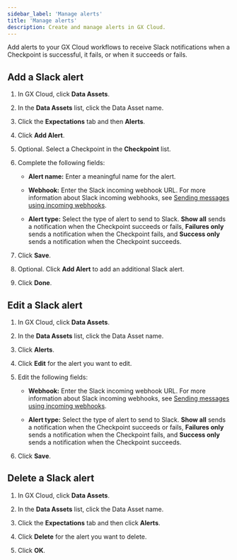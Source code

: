 ```yaml
---
sidebar_label: 'Manage alerts'
title: 'Manage alerts'
description: Create and manage alerts in GX Cloud.
---
```


Add alerts to your GX Cloud workflows to receive Slack notifications when a Checkpoint is successful, it fails, or when it succeeds or fails.

## Add a Slack alert

1. In GX Cloud, click **Data Assets**.

2. In the **Data Assets** list, click the Data Asset name.

3. Click the **Expectations** tab and then **Alerts**.

4. Click **Add Alert**.

5. Optional. Select a Checkpoint in the **Checkpoint** list.

6. Complete the following fields:

    - **Alert name:** Enter a meaningful name for the alert.

    - **Webhook:** Enter the Slack incoming webhook URL. For more information about Slack incoming webhooks, see [Sending messages using incoming webhooks](https://api.slack.com/messaging/webhooks).

    - **Alert type:** Select the type of alert to send to Slack. **Show all** sends a notification when the Checkpoint succeeds or fails, **Failures only** sends a notification when the Checkpoint fails, and **Success only** sends a notification when the Checkpoint succeeds. 

7. Click **Save**.

8. Optional. Click **Add Alert** to add an additional Slack alert.

9. Click **Done**.

## Edit a Slack alert

1. In GX Cloud, click **Data Assets**.

2. In the **Data Assets** list, click the Data Asset name.

3. Click **Alerts**.

4. Click **Edit** for the alert you want to edit.

5. Edit the following fields:

    - **Webhook:** Enter the Slack incoming webhook URL. For more information about Slack incoming webhooks, see [Sending messages using incoming webhooks](https://api.slack.com/messaging/webhooks).

    - **Alert type:** Select the type of alert to send to Slack. **Show all** sends a notification when the Checkpoint succeeds or fails, **Failures only** sends a notification when the Checkpoint fails, and **Success only** sends a notification when the Checkpoint succeeds. 

6. Click **Save**.

## Delete a Slack alert

1. In GX Cloud, click **Data Assets**.

2. In the **Data Assets** list, click the Data Asset name.

3. Click the **Expectations** tab and then click **Alerts**.

4. Click **Delete** for the alert you want to delete.

5. Click **OK**.